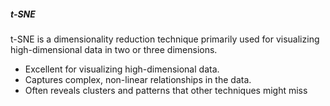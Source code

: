 <h5>t-SNE</h5>
<p>t-SNE is a dimensionality reduction technique primarily used for visualizing high-dimensional data in two or three dimensions.</p>
<ul>
    <li>Excellent for visualizing high-dimensional data.</li>
    <li>Captures complex, non-linear relationships in the data.</li>
    <li>Often reveals clusters and patterns that other techniques might miss</li>   
</ul>